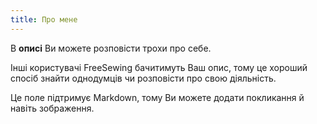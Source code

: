 ```yaml
---
title: Про мене
---
```


В **описі** Ви можете розповісти трохи про себе.

Інші користувачі FreeSewing бачитимуть Ваш опис, тому це хороший спосіб знайти однодумців чи розповісти про свою діяльність.

Це поле підтримує Markdown, тому Ви можете додати покликання й навіть зображення.
